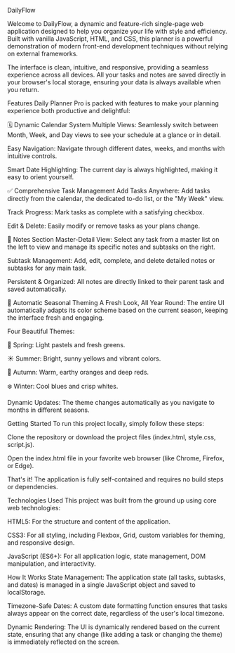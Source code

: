 DailyFlow

Welcome to DailyFlow, a dynamic and feature-rich single-page web application designed to help you organize your life with style and efficiency. Built with vanilla JavaScript, HTML, and CSS, this planner is a powerful demonstration of modern front-end development techniques without relying on external frameworks.

The interface is clean, intuitive, and responsive, providing a seamless experience across all devices. All your tasks and notes are saved directly in your browser's local storage, ensuring your data is always available when you return.

Features 
Daily Planner Pro is packed with features to make your planning experience both productive and delightful:

🗓️ Dynamic Calendar System
Multiple Views: Seamlessly switch between Month, Week, and Day views to see your schedule at a glance or in detail.

Easy Navigation: Navigate through different dates, weeks, and months with intuitive controls.

Smart Date Highlighting: The current day is always highlighted, making it easy to orient yourself.

✅ Comprehensive Task Management
Add Tasks Anywhere: Add tasks directly from the calendar, the dedicated to-do list, or the "My Week" view.

Track Progress: Mark tasks as complete with a satisfying checkbox.

Edit & Delete: Easily modify or remove tasks as your plans change.

📝 Notes Section
Master-Detail View: Select any task from a master list on the left to view and manage its specific notes and subtasks on the right.

Subtask Management: Add, edit, complete, and delete detailed notes or subtasks for any main task.

Persistent & Organized: All notes are directly linked to their parent task and saved automatically.

🎨 Automatic Seasonal Theming
A Fresh Look, All Year Round: The entire UI automatically adapts its color scheme based on the current season, keeping the interface fresh and engaging.

Four Beautiful Themes:

🌸 Spring: Light pastels and fresh greens.

☀️ Summer: Bright, sunny yellows and vibrant colors.

🍂 Autumn: Warm, earthy oranges and deep reds.

❄️ Winter: Cool blues and crisp whites.

Dynamic Updates: The theme changes automatically as you navigate to months in different seasons.

Getting Started
To run this project locally, simply follow these steps:

Clone the repository or download the project files (index.html, style.css, script.js).

Open the index.html file in your favorite web browser (like Chrome, Firefox, or Edge).

That's it! The application is fully self-contained and requires no build steps or dependencies.

Technologies Used
This project was built from the ground up using core web technologies:

HTML5: For the structure and content of the application.

CSS3: For all styling, including Flexbox, Grid, custom variables for theming, and responsive design.

JavaScript (ES6+): For all application logic, state management, DOM manipulation, and interactivity.

How It Works
State Management: The application state (all tasks, subtasks, and dates) is managed in a single JavaScript object and saved to localStorage.

Timezone-Safe Dates: A custom date formatting function ensures that tasks always appear on the correct date, regardless of the user's local timezone.

Dynamic Rendering: The UI is dynamically rendered based on the current state, ensuring that any change (like adding a task or changing the theme) is immediately reflected on the screen.
